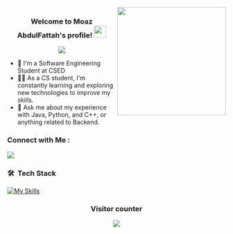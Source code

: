 <img width="250" align="right" src="https://c.tenor.com/_DOBjnGspYAAAAAM/code-coding.gif">

<h3 align="center">
  Welcome to Moaz AbdulFattah's profile!
  <img src="https://media.giphy.com/media/hvRJCLFzcasrR4ia7z/giphy.gif" width="28">
</h3>

<!-- Typing SVG by DenverCoder1 - https://github.com/DenverCoder1/readme-typing-svg -->
<p align="center">
  <a href="https://github.com/DenverCoder1/readme-typing-svg"><img src="https://readme-typing-svg.herokuapp.com/?lines=Software%20Engineer;Always%20learning%20new%20things&font=Fira%20Code&center=true&width=440&height=45&color=f75c7e&vCenter=true&size=22"></a>
</p> 

- 🏢 I'm a Software Engineering Student at CSED
- 👨‍💻 As a CS student, I'm constantly learning and exploring new technologies to improve my skills.
- 💬 Ask me about my experience with Java, Python, and C++, or anything related to Backend.


### Connect with Me :

<a href="https://linkedin.com/in/moaz-abdulfattah-2005ab22b/" target="_blank"><img src="https://img.shields.io/badge/-Moaz%20AbdulFattah-0077B5?style=for-the-badge&logo=Linkedin&logoColor=white"/></a>
### 🛠 &nbsp;Tech Stack
[![My Skills](https://skillicons.dev/icons?i=c,cpp,java,py,js,html,css,r,git,github,idea,vscode,arduino,ps)](https://skillicons.dev)

### <p align="center">Visitor counter<p>
<p align="center"> 
  <img src="https://profile-counter.glitch.me/Moaz2025/count.svg" />
</p>
